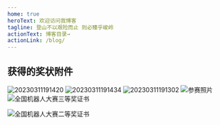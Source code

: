 ```yaml
---
home: true
heroText: 欢迎访问我博客
tagline: 登山不以艰险而止 则必臻乎峻岭
actionText: 博客目录→
actionLink: /blog/
---
```




<!-- ## 机器人项目作品展示
 -->

<!-- - [全国机器人大赛游历项目参赛前调试](https://www.bilibili.com/video/BV1mf4y1W7bv?from=search&seid=15028316560055491947)  
<iframe src="//player.bilibili.com/player.html?aid=289997985&bvid=BV1mf4y1W7bv&cid=319319307&page=1" scrolling="no" border="0" frameborder="no" framespacing="0" allowfullscreen="true"> </iframe> -->


## 获得的奖状附件
![20230311191420](https://sprintln-1256351233.cos.ap-shanghai.myqcloud.com/img/20230311191420.png)
![20230311191434](https://sprintln-1256351233.cos.ap-shanghai.myqcloud.com/img/20230311191434.png)
![20230311191302](https://sprintln-1256351233.cos.ap-shanghai.myqcloud.com/img/20230311191302.png)
![参赛照片](https://sprintln-1256351233.cos.ap-shanghai.myqcloud.com/img/参赛照片.jpg)
![全国机器人大赛三等奖证书](https://myblog-1317307487.cos.ap-nanjing.myqcloud.com/blogImage/全国机器人大赛三等奖证书.jpg)

![全国机器人大赛二等奖证书](https://myblog-1317307487.cos.ap-nanjing.myqcloud.com/blogImage/机器人大赛二等奖.jpg)